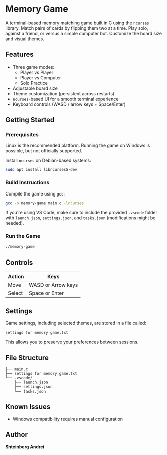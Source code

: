 # Memory Game

A terminal-based memory matching game built in C using the `ncurses` library. Match pairs of cards by flipping them two at a time. Play solo, against a friend, or versus a simple computer bot. Customize the board size and visual themes.

## Features

- Three game modes:  
  - Player vs Player  
  - Player vs Computer  
  - Solo Practice
- Adjustable board size
- Theme customization (persistent across restarts)
- `ncurses`-based UI for a smooth terminal experience
- Keyboard controls (WASD / arrow keys + Space/Enter)


## Getting Started

### Prerequisites

Linux is the recommended platform. Running the game on Windows is possible, but not officially supported.

Install `ncurses` on Debian-based systems:

```bash
sudo apt install libncurses5-dev
```

### Build Instructions

Compile the game using `gcc`:

```bash
gcc -o memory-game main.c -lncurses
```

If you're using VS Code, make sure to include the provided `.vscode` folder with `launch.json`, `settings.json`, and `tasks.json` (modifications might be needed).

### Run the Game

```bash
./memory-game
```

## Controls

| Action    | Keys               |
|-----------|--------------------|
| Move      | WASD or Arrow keys |
| Select    | Space or Enter     |

## Settings

Game settings, including selected themes, are stored in a file called:

```
settings for memory game.txt
```

This allows you to preserve your preferences between sessions.

## File Structure

```
├── main.c
├── settings for memory game.txt
└── .vscode/
    ├── launch.json
    ├── settings.json
    └── tasks.json
```

## Known Issues

- Windows compatibility requires manual configuration




## Author

**Shteinberg Andrei**  
